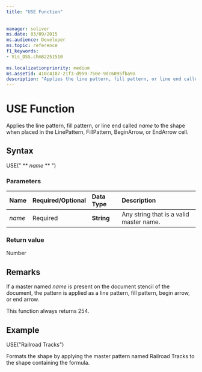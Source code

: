 ```yaml
---
title: "USE Function"
 
 
manager: soliver
ms.date: 03/09/2015
ms.audience: Developer
ms.topic: reference
f1_keywords:
- Vis_DSS.chm82251510
 
ms.localizationpriority: medium
ms.assetid: 410c4187-21f3-d959-750e-9dc6095fba9a
description: "Applies the line pattern, fill pattern, or line end called name to the shape when placed in the LinePattern, FillPattern, BeginArrow, or EndArrow cell."
---
```


# USE Function

Applies the line pattern, fill pattern, or line end called  _name_ to the shape when placed in the LinePattern, FillPattern, BeginArrow, or EndArrow cell. 
  
## Syntax

USE(" ** *name* ** ") 
  
### Parameters

|**Name**|**Required/Optional**|**Data Type**|**Description**|
|:-----|:-----|:-----|:-----|
| _name_ <br/> |Required  <br/> |**String** <br/> |Any string that is a valid master name.  <br/> |
   
### Return value

Number
  
## Remarks

If a master named  _name_ is present on the document stencil of the document, the pattern is applied as a line pattern, fill pattern, begin arrow, or end arrow. 
  
This function always returns 254.
  
## Example

USE("Railroad Tracks") 
  
Formats the shape by applying the master pattern named Railroad Tracks to the shape containing the formula. 
  

